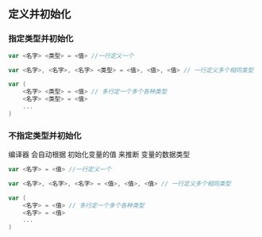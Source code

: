 ##  定义并初始化

###   指定类型并初始化 
```go
var <名字> <类型> = <值> //一行定义一个
```
```go
var <名字>, <名字>, <名字> <类型> = <值>, <值>, <值> // 一行定义多个相同类型
```
```go
var (
	<名字> <类型> = <值> // 多行定一个多个各种类型
	<名字> <类型> = <值>
	...
)
```



###   不指定类型并初始化
编译器 会自动根据 初始化变量的值 来推断 变量的数据类型
```go
var <名字> = <值> //一行定义一个
```
```go
var <名字>, <名字>, <名字> = <值>, <值>, <值> // 一行定义多个相同类型
```
```go
var (
	<名字> = <值> // 多行定一个多个各种类型
	<名字> = <值>
	...
)
```
